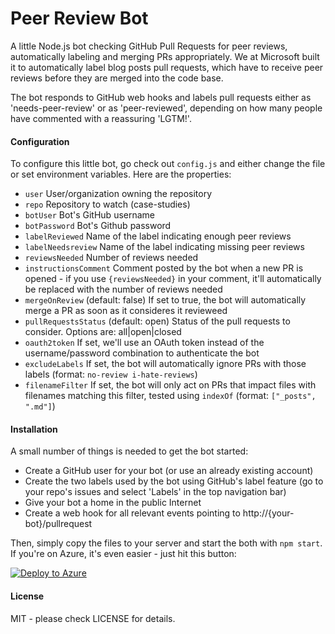 # Peer Review Bot
A little Node.js bot checking GitHub Pull Requests for peer reviews, automatically labeling and merging PRs appropriately. We at Microsoft built it to automatically label blog posts pull requests, which have to receive peer reviews before they are merged into the code base. 

The bot responds to GitHub web hooks and labels pull requests either as 'needs-peer-review' or as 'peer-reviewed', depending on how many people have commented with a reassuring 'LGTM!'.

#### Configuration
To configure this little bot, go check out `config.js` and either change the file or set environment variables. Here are the properties:

* `user` User/organization owning the repository
* `repo` Repository to watch (case-studies)
* `botUser` Bot's GitHub username
* `botPassword` Bot's Github password
* `labelReviewed` Name of the label indicating enough peer reviews
* `labelNeedsreview` Name of the label indicating missing peer reviews
* `reviewsNeeded` Number of reviews needed 
* `instructionsComment` Comment posted by the bot when a new PR is opened - if you use `{reviewsNeeded}` in your comment, it'll automatically be replaced with the number of reviews needed
* `mergeOnReview` (default: false) If set to true, the bot will automatically merge a PR as soon as it consideres it revieweed
* `pullRequestsStatus` (default: open) Status of the pull requests to consider. Options are: all|open|closed
* `oauth2token` If set, we'll use an OAuth token instead of the username/password combination to authenticate the bot
* `excludeLabels` If set, the bot will automatically ignore PRs with those labels (format: `no-review i-hate-reviews`)
* `filenameFilter` If set, the bot will only act on PRs that impact files with filenames matching this filter, tested using `indexOf` (format: `["_posts", ".md"]`)

#### Installation
A small number of things is needed to get the bot started:

* Create a GitHub user for your bot (or use an already existing account)
* Create the two labels used by the bot using GitHub's label feature (go to your repo's issues and select 'Labels' in the top navigation bar)
* Give your bot a home in the public Internet
* Create a web hook for all relevant events pointing to http://{your-bot}/pullrequest

Then, simply copy the files to your server and start the both with `npm start`. If you're on Azure, it's even easier - just hit this button:

[![Deploy to Azure](http://azuredeploy.net/deploybutton.png)](https://azuredeploy.net/)

#### License
MIT - please check LICENSE for details.
